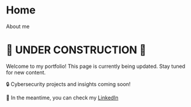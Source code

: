 # Home
About me
# 🚧 **UNDER CONSTRUCTION** 🚧  

Welcome to my portfolio! This page is currently being updated. Stay tuned for new content.  

🔒 Cybersecurity projects and insights coming soon!  

📌 In the meantime, you can check my [LinkedIn](https://www.linkedin.com/in/thiago-w/)
